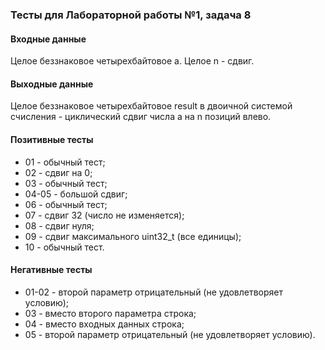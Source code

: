 ### Тесты для Лабораторной работы №1, задача 8

#### Входные данные

Целое беззнаковое четырехбайтовое a.
Целое n - сдвиг.

#### Выходные данные

Целое беззнаковое четырехбайтовое result в двоичной системой счисления - циклический сдвиг числа a на n позиций влево.

#### Позитивные тесты

- 01 - обычный тест;
- 02 - сдвиг на 0;
- 03 - обычный тест;
- 04-05 - большой сдвиг;
- 06 - обычный тест;
- 07 - сдвиг 32 (число не изменяется);
- 08 - сдвиг нуля;
- 09 - сдвиг максимального uint32_t (все единицы);
- 10 - обычный тест.

#### Негативные тесты

- 01-02 - второй параметр отрицательный (не удовлетворяет условию);
- 03 - вместо второго параметра строка;
- 04 - вместо входных данных строка;
- 05 - второй параметр отрицательный (не удовлетворяет условию).